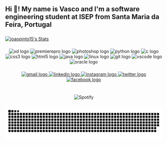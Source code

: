 <h2 align="left">Hi 👋! My name is Vasco and I'm a software engineering student at ISEP from Santa Maria da Feira, Portugal</h2>

###


<a href="https://github.com/vscosousa/vscosousa">
  <img   align="center" src="https://github-readme-stats.vercel.app/api?username=vscosousa&show_icons=true&line_height=27&count_private=true&title_color=ffffff&text_color=c9cacc&icon_color=2bbc8a&bg_color=1d1f21" alt="joaopinto15's Stats" />
</a>

###

<div align="center">
  <img src="https://cdn.jsdelivr.net/gh/devicons/devicon/icons/xd/xd-plain.svg" height="30" width="42" alt="xd logo"  />
  <img src="https://cdn.jsdelivr.net/gh/devicons/devicon/icons/premierepro/premierepro-plain.svg" height="30" width="42" alt="premierepro logo"  />
  <img src="https://cdn.jsdelivr.net/gh/devicons/devicon/icons/photoshop/photoshop-plain.svg" height="30" width="42" alt="photoshop logo"  />
  <img src="https://cdn.jsdelivr.net/gh/devicons/devicon/icons/python/python-original.svg" height="30" width="42" alt="python logo"  />
  <img src="https://cdn.jsdelivr.net/gh/devicons/devicon/icons/c/c-original.svg" height="30" width="42" alt="c logo"  />
  <img src="https://cdn.jsdelivr.net/gh/devicons/devicon/icons/css3/css3-original.svg" height="30" width="42" alt="css3 logo"  />
  <img src="https://cdn.jsdelivr.net/gh/devicons/devicon/icons/html5/html5-original.svg" height="30" width="42" alt="html5 logo"  />
  <img src="https://cdn.jsdelivr.net/gh/devicons/devicon/icons/java/java-original.svg" height="30" width="42" alt="java logo"  />
  <img src="https://cdn.jsdelivr.net/gh/devicons/devicon/icons/linux/linux-original.svg" height="30" width="42" alt="linux logo"  />
  <img src="https://cdn.jsdelivr.net/gh/devicons/devicon/icons/git/git-original.svg" height="30" width="42" alt="git logo"  />
  <img src="https://cdn.jsdelivr.net/gh/devicons/devicon/icons/vscode/vscode-original.svg" height="30" width="42" alt="vscode logo"  />
  <img src="https://cdn.jsdelivr.net/gh/devicons/devicon/icons/oracle/oracle-original.svg" height="30" width="42" alt="oracle logo"  />
</div>

###

<div align="center">
  </a>
  <a href="mailto:vscosousa@gmail.com" target="_blank">
    <img src="https://raw.githubusercontent.com/maurodesouza/profile-readme-generator/master/src/assets/icons/social/gmail/default.svg" width="52" height="40" alt="gmail logo"  />
  <a href="https://www.linkedin.com/in/vscosousa" target="_blank">
    <img src="https://raw.githubusercontent.com/maurodesouza/profile-readme-generator/master/src/assets/icons/social/linkedin/default.svg" width="52" height="40" alt="linkedin logo"  />
  </a>
  <a href="https://www.instagram.com/vsco_sousa/" target="_blank">
    <img src="https://raw.githubusercontent.com/maurodesouza/profile-readme-generator/master/src/assets/icons/social/instagram/default.svg" width="52" height="40" alt="instagram logo"  />
  </a>
  <a href="https://twitter.com/vsco_sousa" target="_blank">
    <img src="https://raw.githubusercontent.com/maurodesouza/profile-readme-generator/master/src/assets/icons/social/twitter/default.svg" width="52" height="40" alt="twitter logo"  />
  </a>
  <a href="https://www.facebook.com/vscosousa" target="_blank">
    <img src="https://raw.githubusercontent.com/maurodesouza/profile-readme-generator/master/src/assets/icons/social/facebook/default.svg" width="52" height="40" alt="facebook logo"  />
  </a>
</div>

<br clear="both">

###

<div align="center">
  
![Spotify](https://spotify-github-profile.vercel.app/api/view.svg?uid=zoz399pn4owmmps88h8y03qpl&redirect=true][https://spotify-github-profile.vercel.app/api/view.svg?uid=zoz399pn4owmmps88h8y03qpl&cover_image=false&theme=default&show_offline=true&background_color=121212&bar_color=53b14f&bar_color_cover=true)

###

![Snake animation](https://github.com/vscosousa/vscosousa/blob/output/github-contribution-grid-snake.svg)

###
